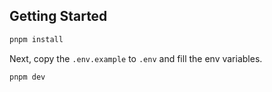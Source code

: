 ## Getting Started

```bash
pnpm install
```

Next, copy the `.env.example` to `.env` and fill the env variables.

```bash
pnpm dev
```
